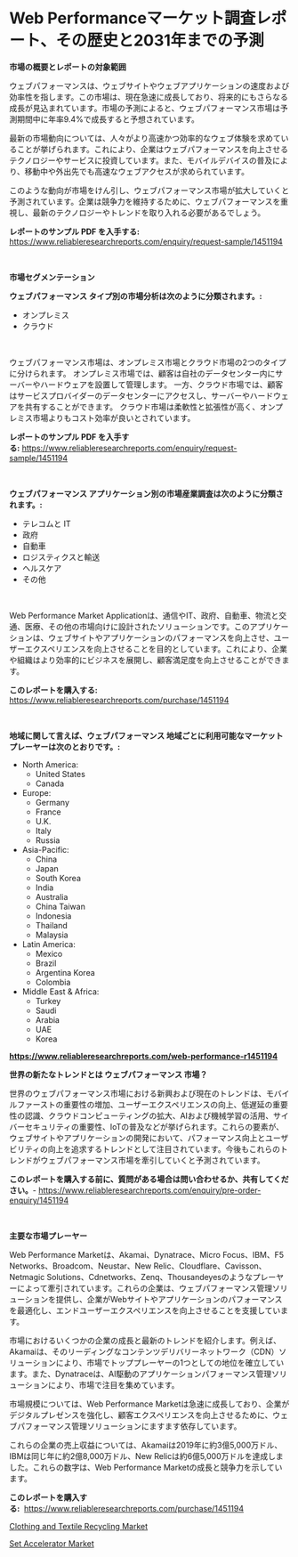 <p><h1>Web Performanceマーケット調査レポート、その歴史と2031年までの予測</h1></p><p><strong>市場の概要とレポートの対象範囲</strong></p>
<p><p>ウェブパフォーマンスは、ウェブサイトやウェブアプリケーションの速度および効率性を指します。この市場は、現在急速に成長しており、将来的にもさらなる成長が見込まれています。市場の予測によると、ウェブパフォーマンス市場は予測期間中に年率9.4%で成長すると予想されています。</p><p>最新の市場動向については、人々がより高速かつ効率的なウェブ体験を求めていることが挙げられます。これにより、企業はウェブパフォーマンスを向上させるテクノロジーやサービスに投資しています。また、モバイルデバイスの普及により、移動中や外出先でも高速なウェブアクセスが求められています。</p><p>このような動向が市場をけん引し、ウェブパフォーマンス市場が拡大していくと予測されています。企業は競争力を維持するために、ウェブパフォーマンスを重視し、最新のテクノロジーやトレンドを取り入れる必要があるでしょう。</p></p>
<p><strong>レポートのサンプル PDF を入手する:</strong> <a href="https://www.reliableresearchreports.com/enquiry/request-sample/1451194">https://www.reliableresearchreports.com/enquiry/request-sample/1451194</a></p>
<p>&nbsp;</p>
<p><strong>市場セグメンテーション</strong></p>
<p><strong>ウェブパフォーマンス タイプ別の市場分析は次のように分類されます。:</strong></p>
<p><ul><li>オンプレミス</li><li>クラウド</li></ul></p>
<p>&nbsp;</p>
<p><p>ウェブパフォーマンス市場は、オンプレミス市場とクラウド市場の2つのタイプに分けられます。 オンプレミス市場では、顧客は自社のデータセンター内にサーバーやハードウェアを設置して管理します。 一方、クラウド市場では、顧客はサービスプロバイダーのデータセンターにアクセスし、サーバーやハードウェアを共有することができます。 クラウド市場は柔軟性と拡張性が高く、オンプレミス市場よりもコスト効率が良いとされています。</p></p>
<p><strong>レポートのサンプル PDF を入手する:</strong>&nbsp;<a href="https://www.reliableresearchreports.com/enquiry/request-sample/1451194">https://www.reliableresearchreports.com/enquiry/request-sample/1451194</a></p>
<p>&nbsp;</p>
<p><strong> ウェブパフォーマンス アプリケーション別の市場産業調査は次のように分類されます。:</strong></p>
<p><ul><li>テレコムと IT</li><li>政府</li><li>自動車</li><li>ロジスティクスと輸送</li><li>ヘルスケア</li><li>その他</li></ul></p>
<p>&nbsp;</p>
<p><p>Web Performance Market Applicationは、通信やIT、政府、自動車、物流と交通、医療、その他の市場向けに設計されたソリューションです。このアプリケーションは、ウェブサイトやアプリケーションのパフォーマンスを向上させ、ユーザーエクスペリエンスを向上させることを目的としています。これにより、企業や組織はより効率的にビジネスを展開し、顧客満足度を向上させることができます。</p></p>
<p><strong>このレポートを購入する:</strong>&nbsp; <a href="https://www.reliableresearchreports.com/purchase/1451194">https://www.reliableresearchreports.com/purchase/1451194</a></p>
<p>&nbsp;</p>
<p><strong>地域に関して言えば、ウェブパフォーマンス 地域ごとに利用可能なマーケットプレーヤーは次のとおりです。:</strong></p>
<p><ul>
    <li>
        North America:
        <ul>
            <li>United States</li>
            <li>Canada</li>
        </ul>
    </li>
    <li>
        Europe:
        <ul>
            <li>Germany</li>
            <li>France</li>
            <li>U.K.</li>
            <li>Italy</li>
            <li>Russia</li>
        </ul>
    </li>
    <li>
        Asia-Pacific:
        <ul>
            <li>China</li>
            <li>Japan</li>
            <li>South Korea</li>
            <li>India</li>
            <li>Australia</li>
            <li>China Taiwan</li>
            <li>Indonesia</li>
            <li>Thailand</li>
            <li>Malaysia</li>
        </ul>
    </li>
    <li>
        Latin America:
        <ul>
            <li>Mexico</li>
            <li>Brazil</li>
            <li>Argentina Korea</li>
            <li>Colombia</li>
        </ul>
    </li>
    <li>
        Middle East & Africa:
        <ul>
            <li>Turkey</li>
            <li>Saudi</li>
            <li>Arabia</li>
            <li>UAE</li>
            <li>Korea</li>
        </ul>
    </li>
    </ul></p>
<p><strong><a href="https://www.reliableresearchreports.com/web-performance-r1451194">https://www.reliableresearchreports.com/web-performance-r1451194</a></strong>&nbsp;</p>
<p><strong>世界の新たなトレンドとは ウェブパフォーマンス 市場？</strong></p>
<p><p>世界のウェブパフォーマンス市場における新興および現在のトレンドは、モバイルファーストの重要性の増加、ユーザーエクスペリエンスの向上、低遅延の重要性の認識、クラウドコンピューティングの拡大、AIおよび機械学習の活用、サイバーセキュリティの重要性、IoTの普及などが挙げられます。これらの要素が、ウェブサイトやアプリケーションの開発において、パフォーマンス向上とユーザビリティの向上を追求するトレンドとして注目されています。今後もこれらのトレンドがウェブパフォーマンス市場を牽引していくと予測されています。</p></p>
<p><strong>このレポートを購入する前に、質問がある場合は問い合わせるか、共有してください。</strong>- <a href="https://www.reliableresearchreports.com/enquiry/pre-order-enquiry/1451194">https://www.reliableresearchreports.com/enquiry/pre-order-enquiry/1451194</a></p>
<p>&nbsp;</p>
<p><strong>主要な市場プレーヤー</strong></p>
<p><p>Web Performance Marketは、Akamai、Dynatrace、Micro Focus、IBM、F5 Networks、Broadcom、Neustar、New Relic、Cloudflare、Cavisson、Netmagic Solutions、Cdnetworks、Zenq、Thousandeyesのようなプレーヤーによって牽引されています。これらの企業は、ウェブパフォーマンス管理ソリューションを提供し、企業がWebサイトやアプリケーションのパフォーマンスを最適化し、エンドユーザーエクスペリエンスを向上させることを支援しています。</p><p>市場におけるいくつかの企業の成長と最新のトレンドを紹介します。例えば、Akamaiは、そのリーディングなコンテンツデリバリーネットワーク（CDN）ソリューションにより、市場でトッププレーヤーの1つとしての地位を確立しています。また、Dynatraceは、AI駆動のアプリケーションパフォーマンス管理ソリューションにより、市場で注目を集めています。</p><p>市場規模については、Web Performance Marketは急速に成長しており、企業がデジタルプレゼンスを強化し、顧客エクスペリエンスを向上させるために、ウェブパフォーマンス管理ソリューションにますます依存しています。</p><p>これらの企業の売上収益については、Akamaiは2019年に約3億5,000万ドル、IBMは同じ年に約2億8,000万ドル、New Relicは約6億5,000万ドルを達成しました。これらの数字は、Web Performance Marketの成長と競争力を示しています。</p></p>
<p><strong>このレポートを購入する:</strong>&nbsp;&nbsp;<a href="https://www.reliableresearchreports.com/purchase/1451194">https://www.reliableresearchreports.com/purchase/1451194</a></p>
<p><p><a href="https://five-trouble-98a.notion.site/Clothing-and-Textile-Recycling-Market-Size-Market-Share-and-Global-Market-Analysis-Report-2024-2-02474aa0d64a4827ad33fd5a93f9cadb">Clothing and Textile Recycling Market</a></p><p><a href="https://nifty-kite-d51.notion.site/Set-Accelerator-Market-Dynamics-2024-2031-Also-about-Its-Market-Trends-Projections-and-Opportunit-2770979f748a47fe9f053919795a6568">Set Accelerator Market</a></p></p>